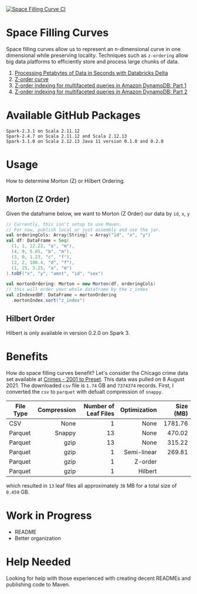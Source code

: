 [![Space Filling Curve CI](https://github.com/dwsmith1983/space-filling-curves/actions/workflows/scala-test.yml/badge.svg?branch=main)](https://github.com/dwsmith1983/space-filling-curves/actions/workflows/scala-test.yml)
# Space Filling Curves
Space filling curves allow us to represent an n-dimensional curve
in one dimensional while preserving locality. Techniques such as
`z-ordering` allow big data platforms to efficiently store and 
process large chunks of data.
1. [Processing Petabytes of Data in Seconds with Databricks Delta](https://databricks.com/blog/2018/07/31/processing-petabytes-of-data-in-seconds-with-databricks-delta.html)
2. [Z-order curve](https://en.wikipedia.org/wiki/Z-order_curve)
3. [Z-order indexing for multifaceted queries in Amazon DynamoDB: Part 1](https://aws.amazon.com/blogs/database/z-order-indexing-for-multifaceted-queries-in-amazon-dynamodb-part-1/)
4. [Z-order indexing for multifaceted queries in Amazon DynamoDB: Part 2](https://aws.amazon.com/blogs/database/z-order-indexing-for-multifaceted-queries-in-amazon-dynamodb-part-2/)

# Available GitHub Packages
```
Spark-2.3.1 on Scala 2.11.12 
Spark-2.4.7 on Scala 2.11.12 and Scala 2.12.13
Spark-3.1.0 on Scala 2.12.13 Java 11 version 0.1.0 and 0.2.0
```

# Usage
How to determine Morton (Z) or Hilbert Ordering.
## Morton (Z Order)
Given the dataframe below, we want to Morton (Z Order) our data by `id`, `x`, `y`
```scala
// Currently, this isn't setup to use Maven. 
// For now, publish local or just assembly and use the jar.
val orderingCols: Array[String] = Array("id", "x", "y")
val df: DataFrame = Seq(
  (1, 1, 12.23, "a", "m"),
  (4, 9, 5.05, "b", "m"),
  (3, 0, 1.23, "c", "f"),
  (2, 2, 100.4, "d", "f"),
  (1, 25, 3.25, "a", "m")
).toDF("x", "y", "amnt", "id", "sex")

val mortonOrdering: Morton = new Morton(df, orderingCols)
// this will order your whole dataframe by the z_index
val zIndexedDF: DataFrame = mortonOrdering
  .mortonIndex.sort("z_index")
```
## Hilbert Order
Hilbert is only available in version 0.2.0 on Spark 3.

# Benefits
How do space filling curves benefit? Let's consider the Chicago crime data set available
at [Crimes - 2001 to Preset](https://data.cityofchicago.org/Public-Safety/Crimes-2001-to-Present/ijzp-q8t2).
This data was pulled on 8 August 2021. The downloaded `csv` file is `1.74` GB and `7374374`
records. First, I converted the `csv` to `parquet` with defualt compression of `snappy`.

| File Type  | Compression | Number of Leaf Files | Optimization | Size (MB) |
| ---------- | ----------: | -------------------: | -----------: | --------: |
| CSV        | None        | 1                    | None         | 1781.76   |
| Parquet    | Snappy      | 13                   | None         | 470.02    |
| Parquet    | gzip        | 13                   | None         | 315.22    |
| Parquet    | gzip        | 1                    | Semi-linear  | 269.81    |
| Parquet    | gzip        | 1                    | Z-order      |           |
| Parquet    | gzip        | 1                    | Hilbert      |           |
which resulted in `13` leaf files all approximately `38` MB for a total size of `0.459` GB.

# Work in Progress
* README
* Better organization

# Help Needed
Looking for help with those experienced with creating decent READMEs
and publishing code to Maven.

